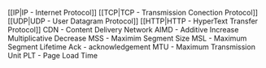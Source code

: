 [[IP|IP - Internet Protocol]]
[[TCP|TCP - Transmission Conection Protocol]]
[[UDP|UDP - User Datagram Protocol]]
[[HTTP|HTTP - HyperText Transfer Protocol]]
CDN - Content Delivery Network
AIMD - Additive Increase Multiplicative Decrease
MSS - Maximim Segment Size
MSL - Maximum Segment Lifetime
Ack - acknowledgement
MTU - Maximum Transmission Unit
PLT - Page Load Time